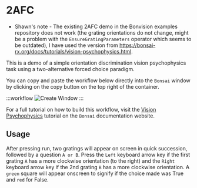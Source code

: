 # 2AFC 

* Shawn's note - The existing 2AFC demo in the Bonvision examples repository does not work (the grating orientations do not change, might be a problem with the `EnsureGratingParameters` operator which seems to be outdated), I have used the version from https://bonsai-rx.org/docs/tutorials/vision-psychophysics.html.

This is a demo of a simple orientation discrimination vision psychophysics task using a two-alternative forced choice paradigm.

You can copy and paste the workflow below directly into the `Bonsai` window by clicking on the copy button on the top right of the container.

:::workflow
![Create Window](../../workflows/vision-psychophysics-full-demo.bonsai)
:::

For a full tutorial on how to build this workflow, visit the [Vision Psychophysics](https://bonsai-rx.org/docs/tutorials/vision-psychophysics.html) tutorial on the `Bonsai` documentation website.

## Usage
After pressing run, two gratings will appear on screen in quick succession, followed by a question `A or B`. Press the `Left` keyboard arrow key if the first grating `A` has a more clockwise orientation (to the right) and the `Right` keyboard arrow key if the 2nd grating `B` has a more clockwise orientation. A `green` square will appear onscreen to signify if the choice made was True and `red` for False.



